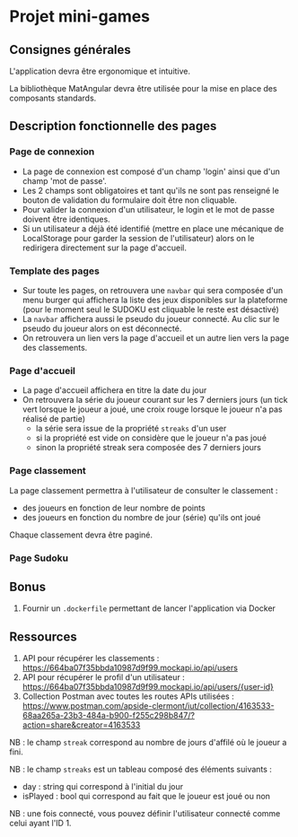 # Projet mini-games

## Consignes générales

L'application devra être ergonomique et intuitive.

La bibliothèque MatAngular devra être utilisée pour la mise en place des composants standards.

## Description fonctionnelle des pages

### Page de connexion

- La page de connexion est composé d'un champ 'login' ainsi que d'un champ 'mot de passe'.
- Les 2 champs sont obligatoires et tant qu'ils ne sont pas renseigné le bouton de validation du formulaire doit être non cliquable.
- Pour valider la connexion d'un utilisateur, le login et le mot de passe doivent être identiques.
- Si un utilisateur a déjà été identifié (mettre en place une mécanique de LocalStorage pour garder la session de l'utilisateur) alors on le redirigera directement sur la page d'accueil.

### Template des pages

- Sur toute les pages, on retrouvera une `navbar` qui sera composée d'un menu burger qui affichera la liste des jeux disponibles sur la plateforme (pour le moment seul le SUDOKU est cliquable le reste est désactivé)
- La `navbar` affichera aussi le pseudo du joueur connecté. Au clic sur le pseudo du joueur alors on est déconnecté.
- On retrouvera un lien vers la page d'accueil et un autre lien vers la page des classements.

### Page d'accueil

- La page d'accueil affichera en titre la date du jour
- On retrouvera la série du joueur courant sur les 7 derniers jours (un tick vert lorsque le joueur a joué, une croix rouge lorsque le joueur n'a pas réalisé de partie)
  - la série sera issue de la propriété `streaks` d'un user
  - si la propriété est vide on considère que le joueur n'a pas joué
  - sinon la propriété streak sera composée des 7 derniers jours

### Page classement

La page classement permettra à l'utilisateur de consulter le classement :
 - des joueurs en fonction de leur nombre de points
 - des joueurs en fonction du nombre de jour (série) qu'ils ont joué

Chaque classement devra être paginé.

### Page Sudoku

## Bonus

1. Fournir un `.dockerfile` permettant de lancer l'application via Docker

## Ressources 

1. API pour récupérer les classements : https://664ba07f35bbda10987d9f99.mockapi.io/api/users
2. API pour récupérer le profil d'un utilisateur : https://664ba07f35bbda10987d9f99.mockapi.io/api/users/{user-id}
3. Collection Postman avec toutes les routes APIs utilisées : https://www.postman.com/apside-clermont/iut/collection/4163533-68aa265a-23b3-484a-b900-f255c298b847/?action=share&creator=4163533

NB : le champ `streak` correspond au nombre de jours d'affilé où le joueur a fini.

NB : le champ `streaks` est un tableau composé des éléments suivants : 
- day : string qui correspond à l'initial du jour
- isPlayed : bool qui correspond au fait que le joueur est joué ou non

NB : une fois connecté, vous pouvez définir l'utilisateur connecté comme celui ayant l'ID 1.
